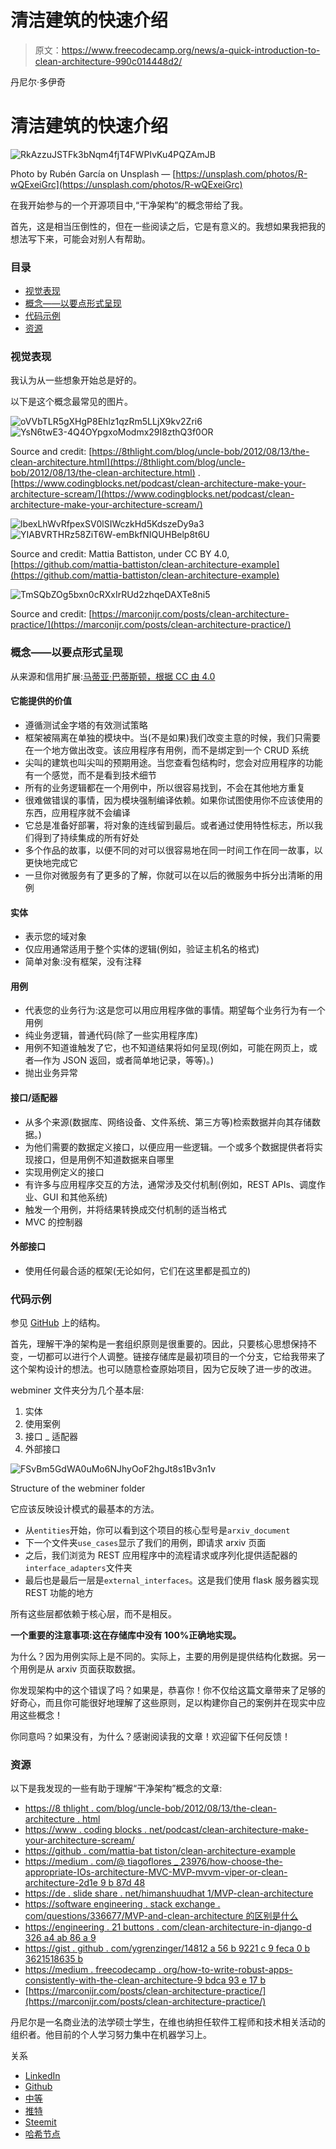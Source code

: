 # 清洁建筑的快速介绍

> 原文：<https://www.freecodecamp.org/news/a-quick-introduction-to-clean-architecture-990c014448d2/>

丹尼尔·多伊奇

# 清洁建筑的快速介绍

![RkAzzuJSTFk3bNqm4fjT4FWPIvKu4PQZAmJB](img/be50458e496fe016d687ab2190dad609.png)

Photo by Rubén García on Unsplash — [https://unsplash.com/photos/R-wQExeiGrc](https://unsplash.com/photos/R-wQExeiGrc)

在我开始参与的一个开源项目中,“干净架构”的概念带给了我。

首先，这是相当压倒性的，但在一些阅读之后，它是有意义的。我想如果我把我的想法写下来，可能会对别人有帮助。

### 目录

*   [视觉表现](https://github.com/Createdd/Writing/blob/master/2018/articles/CleanA.md#visual-representations)
*   [概念——以要点形式呈现](https://github.com/Createdd/Writing/blob/master/2018/articles/CleanA.md#the-concept---presented-in-bullet-points)
*   [代码示例](https://github.com/Createdd/Writing/blob/master/2018/articles/CleanA.md#code-example)
*   [资源](https://github.com/Createdd/Writing/blob/master/2018/articles/CleanA.md#resources)

### 视觉表现

我认为从一些想象开始总是好的。

以下是这个概念最常见的图片。

![oVVbTLR5gXHgP8Ehlz1qzRm5LLjX9kv2Zri6](img/e8baf6a5657f7fe33d4d85927e136d44.png)![YsN6twE3-4Q4OYpgxoModmx29I8zthQ3f0OR](img/48b26162b6707fa417b2329013abfb5a.png)

Source and credit: [https://8thlight.com/blog/uncle-bob/2012/08/13/the-clean-architecture.html](https://8thlight.com/blog/uncle-bob/2012/08/13/the-clean-architecture.html) .[https://www.codingblocks.net/podcast/clean-architecture-make-your-architecture-scream/](https://www.codingblocks.net/podcast/clean-architecture-make-your-architecture-scream/)

![lbexLhWvRfpexSV0lSIWczkHd5KdszeDy9a3](img/0394081ca410e9cbf70fc037760d4162.png)![YIABVRTHRz58ZiT6W-emBkfNIQUHBelp8t6U](img/38caad52328c03b5088f6231f893c1af.png)

Source and credit: Mattia Battiston, under CC BY 4.0, [https://github.com/mattia-battiston/clean-architecture-example](https://github.com/mattia-battiston/clean-architecture-example)

![TmSQbZOg5bxn0cRXxIrRUd2zhqeDAXTe8ni5](img/bca7cd4181e6ed2a13e7d036a20946f2.png)

Source and credit: [https://marconijr.com/posts/clean-architecture-practice/](https://marconijr.com/posts/clean-architecture-practice/)

### 概念——以要点形式呈现

从来源和信用扩展:[马蒂亚·巴蒂斯顿，根据 CC 由 4.0](https://github.com/mattia-battiston/clean-architecture-example)

#### 它能提供的价值

*   遵循测试金字塔的有效测试策略
*   框架被隔离在单独的模块中。当(不是如果)我们改变主意的时候，我们只需要在一个地方做出改变。该应用程序有用例，而不是绑定到一个 CRUD 系统
*   尖叫的建筑也叫尖叫的预期用途。当您查看包结构时，您会对应用程序的功能有一个感觉，而不是看到技术细节
*   所有的业务逻辑都在一个用例中，所以很容易找到，不会在其他地方重复
*   很难做错误的事情，因为模块强制编译依赖。如果你试图使用你不应该使用的东西，应用程序就不会编译
*   它总是准备好部署，将对象的连线留到最后。或者通过使用特性标志，所以我们得到了持续集成的所有好处
*   多个作品的故事，以便不同的对可以很容易地在同一时间工作在同一故事，以更快地完成它
*   一旦你对微服务有了更多的了解，你就可以在以后的微服务中拆分出清晰的用例

#### 实体

*   表示您的域对象
*   仅应用通常适用于整个实体的逻辑(例如，验证主机名的格式)
*   简单对象:没有框架，没有注释

#### 用例

*   代表您的业务行为:这是您可以用应用程序做的事情。期望每个业务行为有一个用例
*   纯业务逻辑，普通代码(除了一些实用程序库)
*   用例不知道谁触发了它，也不知道结果将如何呈现(例如，可能在网页上，或者—作为 JSON 返回，或者简单地记录，等等)。)
*   抛出业务异常

#### 接口/适配器

*   从多个来源(数据库、网络设备、文件系统、第三方等)检索数据并向其存储数据。)
*   为他们需要的数据定义接口，以便应用一些逻辑。一个或多个数据提供者将实现接口，但是用例不知道数据来自哪里
*   实现用例定义的接口
*   有许多与应用程序交互的方法，通常涉及交付机制(例如，REST APIs、调度作业、GUI 和其他系统)
*   触发一个用例，并将结果转换成交付机制的适当格式
*   MVC 的控制器

#### 外部接口

*   使用任何最合适的框架(无论如何，它们在这里都是孤立的)

### 代码示例

参见 [GitHub](https://github.com/Createdd/web-miner/tree/master/webminer) 上的结构。

首先，理解干净的架构是一套组织原则是很重要的。因此，只要核心思想保持不变，一切都可以进行个人调整。链接存储库是最初项目的一个分支，它给我带来了这个架构设计的想法。也可以随意检查原始项目，因为它反映了进一步的改进。

webminer 文件夹分为几个基本层:

1.  实体
2.  使用案例
3.  接口 _ 适配器
4.  外部接口

![FSvBm5GdWA0uMo6NJhyOoF2hgJt8s1Bv3n1v](img/2a8f5169d56660f761a52f1366e36f78.png)

Structure of the webminer folder

它应该反映设计模式的最基本的方法。

*   从`entities`开始，你可以看到这个项目的核心型号是`arxiv_document`
*   下一个文件夹`use_cases`显示了我们的用例，即请求 arxiv 页面
*   之后，我们浏览为 REST 应用程序中的流程请求或序列化提供适配器的`interface_adapters`文件夹
*   最后也是最后一层是`external_interfaces`。这是我们使用 flask 服务器实现 REST 功能的地方

所有这些层都依赖于核心层，而不是相反。

**一个重要的注意事项:这在存储库中没有 100%正确地实现。**

为什么？因为用例实际上是不同的。实际上，主要的用例是提供结构化数据。另一个用例是从 arxiv 页面获取数据。

你发现架构中的这个错误了吗？如果是，恭喜你！你不仅给这篇文章带来了足够的好奇心，而且你可能很好地理解了这些原则，足以构建你自己的案例并在现实中应用这些概念！

你同意吗？如果没有，为什么？感谢阅读我的文章！欢迎留下任何反馈！

### 资源

以下是我发现的一些有助于理解“干净架构”概念的文章:

*   [https://8 thlight . com/blog/uncle-bob/2012/08/13/the-clean-architecture . html](https://8thlight.com/blog/uncle-bob/2012/08/13/the-clean-architecture.html)
*   [https://www . coding blocks . net/podcast/clean-architecture-make-your-architecture-scream/](https://www.codingblocks.net/podcast/clean-architecture-make-your-architecture-scream/)
*   [https://github . com/mattia-bat tiston/clean-architecture-example](https://github.com/mattia-battiston/clean-architecture-example)
*   [https://medium . com/@ tiagoflores _ 23976/how-choose-the-appropriate-IOs-architecture-MVC-MVP-mvvm-viper-or-clean-architecture-2d1e 9 b 87d 48](https://medium.com/@tiagoflores_23976/how-choose-the-appropriate-ios-architecture-mvc-mvp-mvvm-viper-or-clean-architecture-2d1e9b87d48)
*   [https://de . slide share . net/himanshuudhat 1/MVP-clean-architecture](https://de.slideshare.net/HimanshuDudhat1/mvp-clean-architecture)
*   [https://software engineering . stack exchange . com/questions/336677/MVP-and-clean-architecture 的区别是什么](https://softwareengineering.stackexchange.com/questions/336677/what-is-the-difference-between-mvp-and-clean-architecture)
*   [https://engineering . 21 buttons . com/clean-architecture-in-django-d 326 a4 ab 86 a 9](https://engineering.21buttons.com/clean-architecture-in-django-d326a4ab86a9)
*   [https://gist . github . com/ygrenzinger/14812 a 56 b 9221 c 9 feca 0 b 3621518635 b](https://gist.github.com/ygrenzinger/14812a56b9221c9feca0b3621518635b)
*   [https://medium . freecodecamp . org/how-to-write-robust-apps-consistently-with-the-clean-architecture-9 bdca 93 e 17 b](https://medium.freecodecamp.org/how-to-write-robust-apps-consistently-with-the-clean-architecture-9bdca93e17b)
*   [https://marconijr.com/posts/clean-architecture-practice/](https://marconijr.com/posts/clean-architecture-practice/)

丹尼尔是一名商业法的法学硕士学生，在维也纳担任软件工程师和技术相关活动的组织者。他目前的个人学习努力集中在机器学习上。

关系

*   [LinkedIn](https://www.linkedin.com/in/createdd)
*   [Github](https://github.com/Createdd)
*   [中等](https://medium.com/@ddcreationstudi)
*   [推特](https://twitter.com/_createdd)
*   [Steemit](https://steemit.com/@createdd)
*   [哈希节点](https://hashnode.com/@DDCreationStudio)